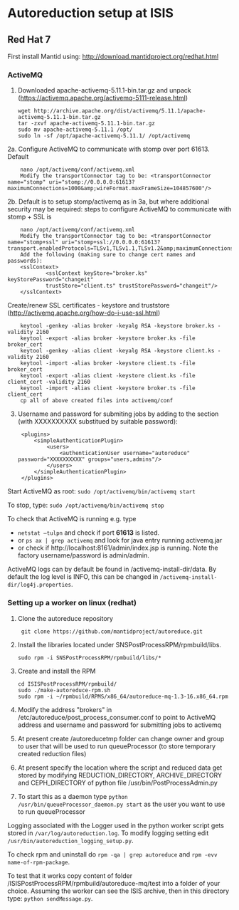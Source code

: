 # Autoreduction setup at ISIS

## Red Hat 7

First install Mantid using: http://download.mantidproject.org/redhat.html

### ActiveMQ

1.  Downloaded apache-activemq-5.11.1-bin.tar.gz and unpack (https://activemq.apache.org/activemq-5111-release.html)

        wget http://archive.apache.org/dist/activemq/5.11.1/apache-activemq-5.11.1-bin.tar.gz
        tar -zxvf apache-activemq-5.11.1-bin.tar.gz
        sudo mv apache-activemq-5.11.1 /opt/
        sudo ln -sf /opt/apache-activemq-5.11.1/ /opt/activemq
                
2a. Configure ActiveMQ to communicate with stomp over port 61613. Default

        nano /opt/activemq/conf/activemq.xml
        Modify the transportConnector tag to be: <transportConnector name="stomp" uri="stomp://0.0.0.0:61613?maximumConnections=1000&amp;wireFormat.maxFrameSize=104857600"/> 

2b. Default is to setup stomp/activemq as in 3a, but where additional security may be required: steps to configure ActiveMQ to communicate with stomp + SSL is

        nano /opt/activemq/conf/activemq.xml
        Modify the transportConnector tag to be: <transportConnector name="stomp+ssl" uri="stomp+ssl://0.0.0.0:61613?transport.enabledProtocols=TLSv1,TLSv1.1,TLSv1.2&amp;maximumConnections=1000&amp;wireFormat.maxFrameSize=104857600"/>
        Add the following (making sure to change cert names and passwords):
        <sslContext>
                <sslContext keyStore="broker.ks" keyStorePassword="changeit"
                trustStore="client.ts" trustStorePassword="changeit"/>
        </sslContext>
        
Create/renew SSL certificates - keystore and truststore (http://activemq.apache.org/how-do-i-use-ssl.html)

        keytool -genkey -alias broker -keyalg RSA -keystore broker.ks -validity 2160
        keytool -export -alias broker -keystore broker.ks -file broker_cert
        keytool -genkey -alias client -keyalg RSA -keystore client.ks -validity 2160
        keytool -import -alias broker -keystore client.ts -file broker_cert
        keytool -export -alias client -keystore client.ks -file client_cert -validity 2160
        keytool -import -alias client -keystore broker.ts -file client_cert
        cp all of above created files into activemq/conf        
        
3. Username and password for submiting jobs by adding to the <broker> section (with XXXXXXXXXX substitued by suitable password):

        <plugins>
            <simpleAuthenticationPlugin>
                <users>
                    <authenticationUser username="autoreduce" password="XXXXXXXXXX" groups="users,admins"/>
                </users>
            </simpleAuthenticationPlugin>
        </plugins>


Start ActiveMQ as root: `sudo /opt/activemq/bin/activemq start`

To stop, type: `sudo /opt/activemq/bin/activemq stop`

To check that ActiveMQ is running e.g. type 

* `netstat –tulpn` and check if port **61613** is listed. 
* or `ps ax | grep activemq` and look for java entry running activemq.jar 
* or check if http://localhost:8161/admin/index.jsp is running. Note the factory username/password is admin/admin. 

ActiveMQ logs can by default be found in /activemq-install-dir/data. By default the log level is INFO, this can be
changed in `/activemq-install-dir/log4j.properties`.

### Setting up a worker on linux (redhat) 

1. Clone the autoreduce repository

        git clone https://github.com/mantidproject/autoreduce.git

2.  Install the libraries located under SNSPostProcessRPM/rpmbuild/libs. 

        sudo rpm -i SNSPostProcessRPM/rpmbuild/libs/* 

3.  Create and install the RPM

        cd ISISPostProcessRPM/rpmbuild/
        sudo ./make-autoreduce-rpm.sh
        sudo rpm -i ~/rpmbuild/RPMS/x86_64/autoreduce-mq-1.3-16.x86_64.rpm

4.  Modify the address "brokers" in /etc/autoreduce/post_process_consumer.conf to point to ActiveMQ address and username and password for submitting jobs to activemq

5. At present create /autoreducetmp folder can change owner and group to user that will be used to run queueProcessor (to store temporary created reduction files)

6.  At present specify the location where the script and reduced data get stored by modifying REDUCTION_DIRECTORY, ARCHIVE_DIRECTORY and CEPH_DIRECTORY of python file /usr/bin/PostProcessAdmin.py

7.  To start this as a daemon type `python /usr/bin/queueProcessor_daemon.py start` as the user you want to use to run queueProcessor

Logging associated with the Logger used in the python worker script gets stored in `/var/log/autoreduction.log`. To modify logging setting edit `/usr/bin/autoreduction_logging_setup.py`.  

To check rpm and uninstall do `rpm -qa | grep autoreduce` and `rpm -evv name-of-rpm-package`.

To test that it works copy content of folder /ISISPostProcessRPM/rpmbuild/autoreduce-mq/test into a folder of your choice. 
Assuming the worker can see the ISIS archive, then in this directory type: `python sendMessage.py`.
